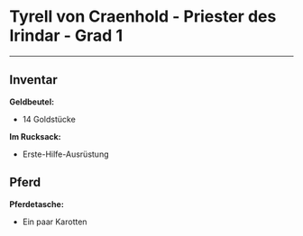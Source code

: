 # Tyrell von Craenhold - Priester des Irindar - Grad 1
---

## Inventar
**Geldbeutel:**
- 14 Goldstücke

**Im Rucksack:**
- Erste-Hilfe-Ausrüstung

## Pferd
**Pferdetasche:**
- Ein paar Karotten
